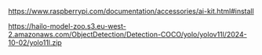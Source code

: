 https://www.raspberrypi.com/documentation/accessories/ai-kit.html#install

https://hailo-model-zoo.s3.eu-west-2.amazonaws.com/ObjectDetection/Detection-COCO/yolo/yolov11l/2024-10-02/yolo11l.zip